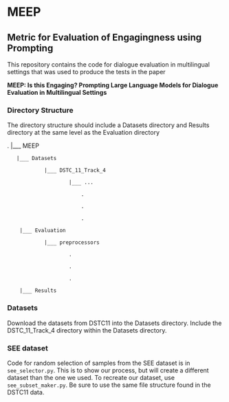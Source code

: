 # MEEP

## Metric for Evaluation of Engagingness using Prompting

This repository contains the code for dialogue evaluation in multilingual settings 
that was used to produce the tests in the paper

 
**MEEP: Is this Engaging? Prompting Large Language Models for Dialogue
Evaluation in Multilingual Settings**


### Directory Structure

The directory structure should include a Datasets directory and Results directory at the
same level as the Evaluation directory 

.
|___ MEEP

       |___ Datasets

                |___ DSTC_11_Track_4

                        |___ ...

                            .

                            .

                            .

        |___ Evaluation

                |___ preprocessors

                        .

                        .

                        .

        |___ Results


### Datasets

Download the datasets from DSTC11 into the Datasets directory.
Include the DSTC_11_Track_4 directory within the Datasets directory.

### SEE dataset

Code for random selection of samples from the SEE dataset is in `see_selector.py`. This is to show our process, but will create a different dataset than the one we used. To recreate our dataset, use `see_subset_maker.py`. Be sure to use the same file structure found in the DSTC11 data.

